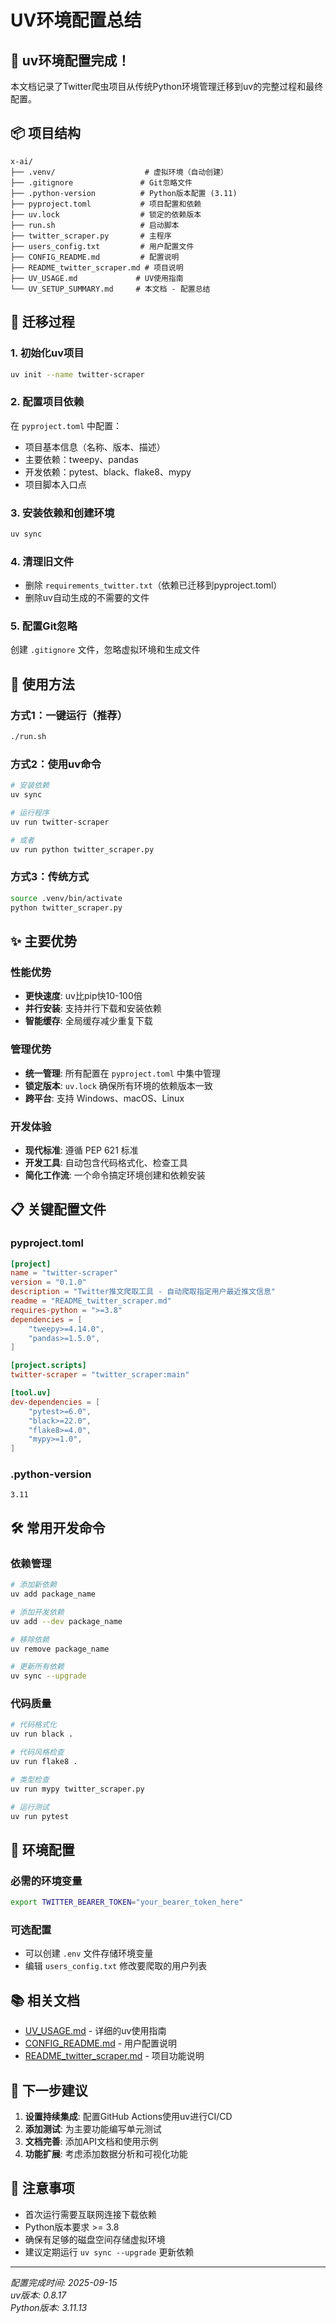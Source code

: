 # UV环境配置总结

## 🎉 uv环境配置完成！

本文档记录了Twitter爬虫项目从传统Python环境管理迁移到uv的完整过程和最终配置。

## 📦 项目结构

```
x-ai/
├── .venv/                    # 虚拟环境（自动创建）
├── .gitignore               # Git忽略文件
├── .python-version          # Python版本配置 (3.11)
├── pyproject.toml           # 项目配置和依赖
├── uv.lock                  # 锁定的依赖版本
├── run.sh                   # 启动脚本
├── twitter_scraper.py       # 主程序
├── users_config.txt         # 用户配置文件
├── CONFIG_README.md         # 配置说明
├── README_twitter_scraper.md # 项目说明
├── UV_USAGE.md             # UV使用指南
└── UV_SETUP_SUMMARY.md     # 本文档 - 配置总结
```

## 🔄 迁移过程

### 1. 初始化uv项目
```bash
uv init --name twitter-scraper
```

### 2. 配置项目依赖
在 `pyproject.toml` 中配置：
- 项目基本信息（名称、版本、描述）
- 主要依赖：tweepy、pandas
- 开发依赖：pytest、black、flake8、mypy
- 项目脚本入口点

### 3. 安装依赖和创建环境
```bash
uv sync
```

### 4. 清理旧文件
- 删除 `requirements_twitter.txt`（依赖已迁移到pyproject.toml）
- 删除uv自动生成的不需要的文件

### 5. 配置Git忽略
创建 `.gitignore` 文件，忽略虚拟环境和生成文件

## 🚀 使用方法

### 方式1：一键运行（推荐）
```bash
./run.sh
```

### 方式2：使用uv命令
```bash
# 安装依赖
uv sync

# 运行程序
uv run twitter-scraper

# 或者
uv run python twitter_scraper.py
```

### 方式3：传统方式
```bash
source .venv/bin/activate
python twitter_scraper.py
```

## ✨ 主要优势

### 性能优势
- **更快速度**: uv比pip快10-100倍
- **并行安装**: 支持并行下载和安装依赖
- **智能缓存**: 全局缓存减少重复下载

### 管理优势
- **统一管理**: 所有配置在 `pyproject.toml` 中集中管理
- **锁定版本**: `uv.lock` 确保所有环境的依赖版本一致
- **跨平台**: 支持 Windows、macOS、Linux

### 开发体验
- **现代标准**: 遵循 PEP 621 标准
- **开发工具**: 自动包含代码格式化、检查工具
- **简化工作流**: 一个命令搞定环境创建和依赖安装

## 📋 关键配置文件

### pyproject.toml
```toml
[project]
name = "twitter-scraper"
version = "0.1.0"
description = "Twitter推文爬取工具 - 自动爬取指定用户最近推文信息"
readme = "README_twitter_scraper.md"
requires-python = ">=3.8"
dependencies = [
    "tweepy>=4.14.0",
    "pandas>=1.5.0",
]

[project.scripts]
twitter-scraper = "twitter_scraper:main"

[tool.uv]
dev-dependencies = [
    "pytest>=6.0",
    "black>=22.0",
    "flake8>=4.0",
    "mypy>=1.0",
]
```

### .python-version
```
3.11
```

## 🛠️ 常用开发命令

### 依赖管理
```bash
# 添加新依赖
uv add package_name

# 添加开发依赖
uv add --dev package_name

# 移除依赖
uv remove package_name

# 更新所有依赖
uv sync --upgrade
```

### 代码质量
```bash
# 代码格式化
uv run black .

# 代码风格检查
uv run flake8 .

# 类型检查
uv run mypy twitter_scraper.py

# 运行测试
uv run pytest
```

## 🔧 环境配置

### 必需的环境变量
```bash
export TWITTER_BEARER_TOKEN="your_bearer_token_here"
```

### 可选配置
- 可以创建 `.env` 文件存储环境变量
- 编辑 `users_config.txt` 修改要爬取的用户列表

## 📚 相关文档

- [UV_USAGE.md](./UV_USAGE.md) - 详细的uv使用指南
- [CONFIG_README.md](./CONFIG_README.md) - 用户配置说明  
- [README_twitter_scraper.md](./README_twitter_scraper.md) - 项目功能说明

## 🎯 下一步建议

1. **设置持续集成**: 配置GitHub Actions使用uv进行CI/CD
2. **添加测试**: 为主要功能编写单元测试
3. **文档完善**: 添加API文档和使用示例
4. **功能扩展**: 考虑添加数据分析和可视化功能

## 📝 注意事项

- 首次运行需要互联网连接下载依赖
- Python版本要求 >= 3.8
- 确保有足够的磁盘空间存储虚拟环境
- 建议定期运行 `uv sync --upgrade` 更新依赖

---

*配置完成时间: 2025-09-15*  
*uv版本: 0.8.17*  
*Python版本: 3.11.13*